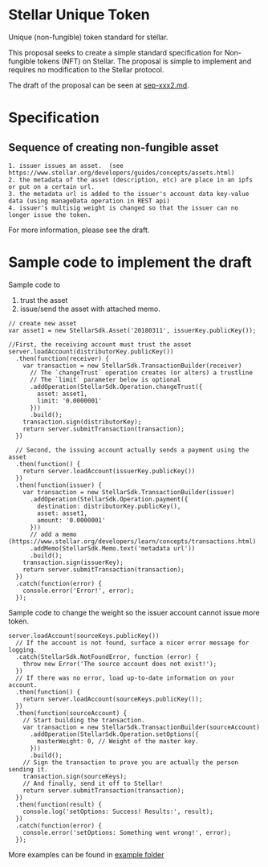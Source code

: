 # Stellar Unique Token
Unique (non-fungible) token standard for stellar.

This proposal seeks to create a simple standard specification for Non-fungible tokens (NFT) on Stellar.  The proposal is simple to implement and requires no modification to the Stellar protocol.

The draft of the proposal can be seen at [sep-xxx2.md](./sep-xxx2.md).  


# Specification #

## Sequence of creating non-fungible asset ##


	1. issuer issues an asset.  (see https://www.stellar.org/developers/guides/concepts/assets.html)
	2. the metadata of the asset (description, etc) are place in an ipfs or put on a certain url.
	3. the metadata url is added to the issuer's account data key-value data (using manageData operation in REST api) 
	4. issuer's multisig weight is changed so that the issuer can no longer issue the token.

For more information, please see the draft.


# Sample code to implement the draft #

Sample code to 
1. trust the asset 
2. issue/send the asset with attached memo.

```
// create new asset
var asset1 = new StellarSdk.Asset('20180311', issuerKey.publicKey());

//First, the receiving account must trust the asset
server.loadAccount(distributorKey.publicKey())
  .then(function(receiver) {
    var transaction = new StellarSdk.TransactionBuilder(receiver)
      // The `changeTrust` operation creates (or alters) a trustline
      // The `limit` parameter below is optional
      .addOperation(StellarSdk.Operation.changeTrust({
        asset: asset1,
        limit: '0.0000001'
      }))
      .build();
    transaction.sign(distributorKey);
    return server.submitTransaction(transaction);
  })

  // Second, the issuing account actually sends a payment using the asset
  .then(function() {
    return server.loadAccount(issuerKey.publicKey())
  })
  .then(function(issuer) {
    var transaction = new StellarSdk.TransactionBuilder(issuer)
      .addOperation(StellarSdk.Operation.payment({
        destination: distributorKey.publicKey(),
        asset: asset1,
        amount: '0.0000001'
      }))
      // add a memo (https://www.stellar.org/developers/learn/concepts/transactions.html)
   	  .addMemo(StellarSdk.Memo.text('metadata url'))
      .build();
    transaction.sign(issuerKey);
    return server.submitTransaction(transaction);
  })
  .catch(function(error) {
    console.error('Error!', error);
  });

```

Sample code to change the weight so the issuer account cannot issue more token.

```
server.loadAccount(sourceKeys.publicKey())
  // If the account is not found, surface a nicer error message for logging.
  .catch(StellarSdk.NotFoundError, function (error) {
    throw new Error('The source account does not exist!');
  })
  // If there was no error, load up-to-date information on your account.
  .then(function() {
    return server.loadAccount(sourceKeys.publicKey());
  })
  .then(function(sourceAccount) {
    // Start building the transaction.
    var transaction = new StellarSdk.TransactionBuilder(sourceAccount)
      .addOperation(StellarSdk.Operation.setOptions({
    	masterWeight: 0, // Weight of the master key. 
      }))
      .build();
    // Sign the transaction to prove you are actually the person sending it.
    transaction.sign(sourceKeys);
    // And finally, send it off to Stellar!
    return server.submitTransaction(transaction);
  })
  .then(function(result) {
    console.log('setOptions: Success! Results:', result);
  })
  .catch(function(error) {
    console.error('setOptions: Something went wrong!', error);
  });
```

More examples can be found in [example folder](./example/)
